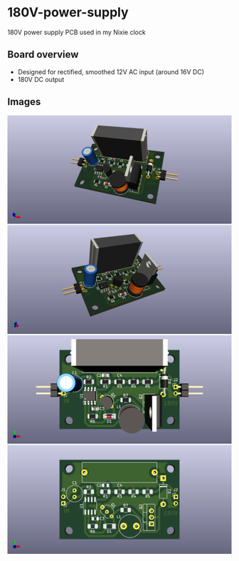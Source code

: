 # 180V-power-supply
180V power supply PCB used in my Nixie clock

## Board overview
- Designed for rectified, smoothed 12V AC input (around 16V DC)
- 180V DC output

## Images

<img src="images/3d_board_1.png">
<img src="images/3d_board_2.png">
<img src="images/3d_board_3.png">
<img src="images/3d_board_4.png">
